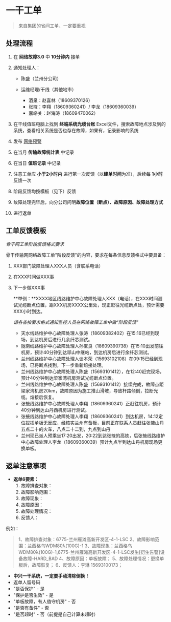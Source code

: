 # 一干工单

> 来自集团的省间工单，一定要重视

## 处理流程

1. 在 **网络故障3.0** 中 **10分钟内** 接单
2. 通知处理人：

   - 陈盛（兰州分公司）

   - 运维经理/干线（其他地市）
     - 酒泉：赵喜林（18609370126）
     - 张掖：李翔（18609360241）/ 李龙（18609360039）
     - 嘉峪关：赵海涛（18609470062）
3. 在干线值班电脑上找到 **终端系统光缆台账** Excel文件，搜索故障地点涉及到的系统，查看相关系统是否也存在故障，如果有，记录影响的系统
4. 发布 [网络预警](/backbone/alert-notification.md)
5. 在当月 **传输故障统计表** 中记录
6. 在当日 **值班记录** 中记录
7. 注意工单应 **小于2小时内** 进行第一次反馈（以**建单时间**为准），后续每 **1小时** 反馈一次
8. 阶段反馈均按模板（见下）反馈
9. 故障处理完毕后，向分公司问明**故障位置（断点）、故障原因、故障处理方式**
10. 进行返单



## 工单反馈模板

*骨干网工单阶段反馈格式要求*

骨干传输网网络故障工单"阶段反馈"的内容，要求在每条信息反馈格式中要具备：

1. XXX部门故障处理人XXX人员（含联系电话）

2. 在XXX时间做XXX事

3. 下一步做XXX事

   **举例：**XXXX地区线路维护中心故障处理人XXX（电话），在XXX时间测试光缆断点位置，距XXX机房XXXX公里处，现正赶往光缆断点处，预计需要XXX小时到达。

   *请各省按要求格式通知监控人员在网络故障工单中做“阶段反馈"*

   - 天水线路维护中心故障处理人张涛（18609382402）在15:16已经到现场，到达机房后进行几余纤芯测试。
   - 陇南线路维护中心故障处理人孙宝良（18609390738）在15:10出发前往机房，预计40分钟到达祁山中继站，到达机房后进行余纤芯测试。
   - 兰州线路维护中心故障处理人谈本荣（15693102108）在09:15已经到现场，已将断点找到，下一步重新熔接处理。
   - 兰州线路维护中心故障处理人陈盛（15693101412），在12:40赶完现场，预计40分钟到达梁家湾机房测试光缆断点位置。
   - 兰州线路维护中心故障处理人陈盛（15693101412）接续完成，故障点距梁家湾机房20km，故障原因为施工推山滑坡，导致杆路倾倒，拉断光缆。熔接后恢复。
   - 张掖线路维护中心故障处理人李翔（18609360241）正赶往机房，预计40分钟到达山丹西机房进行测试。
   - 张掖线路维护中心故障处理人李翔（18609360241）到达机房，14:12定位拔插单板无反应，经核实兰州有备板，目前正在联系人员赶往张掖山丹
     五点二十的火车，八点二十二到，九点到山丹
   - 兰州现已派人预乘坐17:20出发，20:22到达张掖的高铁，后张掖线路维护中心故障处理人李龙（18609360039）预计九点半到达山丹机房现场更换单板。



## 返单注意事项

- **返单6要素：**
  1. 故障排查对象：
  2. 故障影响范围：
  3. 故障现象：
  4. 故障原因：
  5. 故障处理情况：
  6. 反馈人：

例如：

> 1、故障排查对象：6775-兰州雁滩高新开发区-4-1-LSC
> 2、故障影响范围：兰西格乌WDM80λ(100G)-1
> 3、故障现象：兰西格乌WDM80λ(100G)-1,6775-兰州雁滩高新开发区-4-1-LSC发生[衍生告警]设备故障-HARD_BAD
> 4、故障原因：单板故障；
> 5、故障处理情况：更换单板后，故障恢复；
> 6、反馈人：李琳 15693100173；

- **中兴一干系统，一定要手动清除倒换！**
- 返单人留号码
- "是否保护" - 是
- "保护是否生效" - 是
- "单板故障，有人值守机房" - 否
- "是否有备件" - 否
- "是否超时" - 否（前提是自己计算未超时）